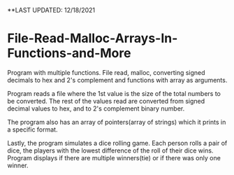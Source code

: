 **LAST UPDATED: 12/18/2021

# File-Read-Malloc-Arrays-In-Functions-and-More
Program with multiple functions. File read, malloc, converting signed decimals to hex and 2's complement and functions with array as arguments.

Program reads a file where the 1st value is the size of the total numbers to be converted. The rest of the values read are converted from signed decimal values
to hex, and to 2's complement binary number.

The program also has an array of pointers(array of strings) which it prints in a specific format.

Lastly, the program simulates a dice rolling game.
Each person rolls a pair of dice, the players with the lowest difference of the roll of their dice wins. Program displays if there are multiple winners(tie)
or if there was only one winner. 
